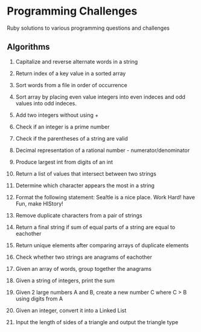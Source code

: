 # Programming Challenges #

Ruby solutions to various programming questions and challenges

## Algorithms ##

1. Capitalize and reverse alternate words in a string

2. Return index of a key value in a sorted array

3. Sort words from a file in order of occurrence

4. Sort array by placing even value integers into even indeces and odd values into odd indeces.

5. Add two integers without using + 

6. Check if an integer is a prime number

7. Check if the parentheses of a string are valid

8. Decimal representation of a rational number - numerator/denominator

9. Produce largest int from digits of an int

10. Return a list of values that intersect between two strings

11. Determine which character appears the most in a string

12. Format the following statement:
     Sea!tle is a nice place. Work Hard! have Fun, make HIStory!

13. Remove duplicate characters from a pair of strings

14. Return a final string if sum of equal parts of a string are equal to eachother

15. Return unique elements after comparing arrays of duplicate elements

16. Check whether two strings are anagrams of eachother

17. Given an array of words, group together the anagrams

18. Given a string of integers, print the sum

19. Given 2 large numbers A and B, create a new number C where C > B using digits from A

20. Given an integer, convert it into a Linked List

21. Input the length of sides of a triangle and output the triangle type